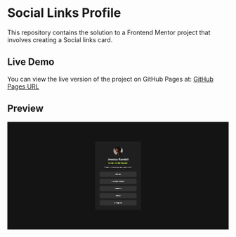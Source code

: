 # Social Links Profile
This repository contains the solution to a Frontend Mentor project that involves creating a Social links card.

## Live Demo
You can view the live version of the project on GitHub Pages at:
[GitHub Pages URL](https://chrismaldona2-fm-solutions.github.io/social-links-profile/)


## Preview
![Social Links Profile Screenshot](preview.jpg)